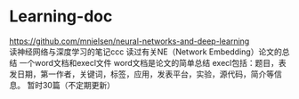 # Learning-doc

https://github.com/mnielsen/neural-networks-and-deep-learning<br>
读神经网络与深度学习的笔记ccc
读过有关NE（Network Embedding）论文的总结 一个word文档和execl文件 word文档是论文的简单总结 execl包括：题目，表发日期，第一作者，关键词，标签，应用，发表平台，实验，源代码，简介等信息。 暂时30篇（不定期更新）


